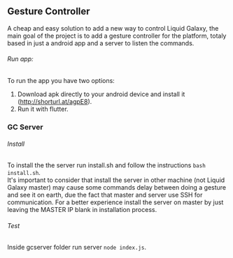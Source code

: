 ## Gesture Controller
A cheap and easy solution to add a new way to control Liquid Galaxy, the main goal of the project is to add a gesture controller for the platform, totaly based in just a android app and a server to listen the commands.

###### Run app:
To run the app you have two options:
1. Download apk directly to your android device and install it (http://shorturl.at/agpE8).
2. Run it with flutter.



### GC Server

###### Install
To install the the server run install.sh and follow the instructions `bash install.sh`.
<br>
It's important to consider that install the server in other machine (not Liquid Galaxy master) may cause some commands delay between doing a gesture and see it on earth, due the fact that master and server use SSH for communication. For a better experience install the server on master by just leaving the MASTER IP blank in installation process.



###### Test
Inside gcserver folder run server `node index.js`.
